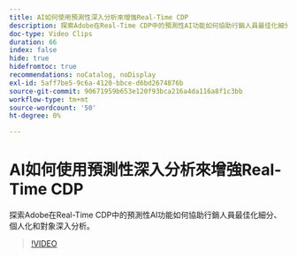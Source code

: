 ```yaml
---
title: AI如何使用預測性深入分析來增強Real-Time CDP
description: 探索Adobe在Real-Time CDP中的預測性AI功能如何協助行銷人員最佳化細分、個人化和對象深入分析。
doc-type: Video Clips
duration: 66
index: false
hide: true
hidefromtoc: true
recommendations: noCatalog, noDisplay
exl-id: 5aff7be5-9c6a-4120-bbce-d6bd2674876b
source-git-commit: 90671959b653e120f93bca216a4da116a8f1c3bb
workflow-type: tm+mt
source-wordcount: '50'
ht-degree: 0%

---
```


# AI如何使用預測性深入分析來增強Real-Time CDP

探索Adobe在Real-Time CDP中的預測性AI功能如何協助行銷人員最佳化細分、個人化和對象深入分析。

<!-- 85_OS512_3442427_65_how-ai-enhances-realtime-cdp-with-predictive-insights -->
>[!VIDEO](https://video.tv.adobe.com/v/3459972/?learn=on&enablevpops=true&captions=chi_hant)
